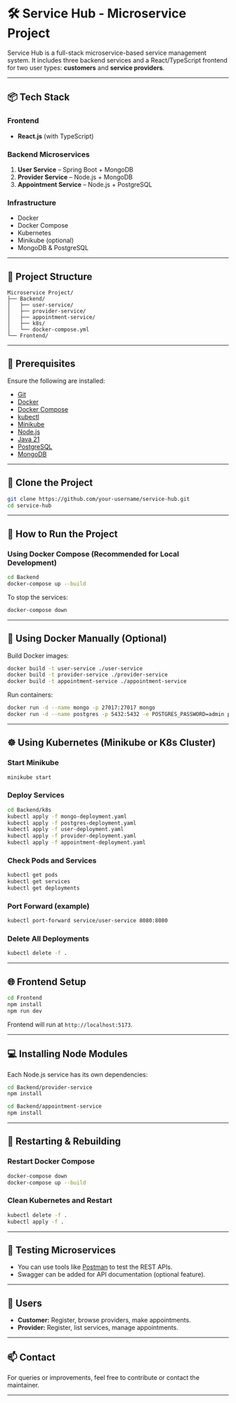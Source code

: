 # 🛠️ Service Hub - Microservice Project

Service Hub is a full-stack microservice-based service management system. It includes three backend services and a React/TypeScript frontend for two user types: **customers** and **service providers**.

---

## 📦 Tech Stack

### Frontend
- **React.js** (with TypeScript)

### Backend Microservices
1. **User Service** – Spring Boot + MongoDB  
2. **Provider Service** – Node.js + MongoDB  
3. **Appointment Service** – Node.js + PostgreSQL

### Infrastructure
- Docker
- Docker Compose
- Kubernetes
- Minikube (optional)
- MongoDB & PostgreSQL

---

## 📂 Project Structure

```
Microservice Project/
├── Backend/
│   ├── user-service/
│   ├── provider-service/
│   ├── appointment-service/
│   ├── k8s/
│   └── docker-compose.yml
└── Frontend/
```

---

## 🧾 Prerequisites

Ensure the following are installed:

- [Git](https://git-scm.com/)
- [Docker](https://www.docker.com/)
- [Docker Compose](https://docs.docker.com/compose/)
- [kubectl](https://kubernetes.io/docs/tasks/tools/)
- [Minikube](https://minikube.sigs.k8s.io/docs/)
- [Node.js](https://nodejs.org/)
- [Java 21](https://adoptopenjdk.net/)
- [PostgreSQL](https://www.postgresql.org/)
- [MongoDB](https://www.mongodb.com/try/download/community)

---

## 🔁 Clone the Project

```bash
git clone https://github.com/your-username/service-hub.git
cd service-hub
```

---

## 🚀 How to Run the Project

### Using Docker Compose (Recommended for Local Development)

```bash
cd Backend
docker-compose up --build
```

To stop the services:

```bash
docker-compose down
```

---

## 🐳 Using Docker Manually (Optional)

Build Docker images:

```bash
docker build -t user-service ./user-service
docker build -t provider-service ./provider-service
docker build -t appointment-service ./appointment-service
```

Run containers:

```bash
docker run -d --name mongo -p 27017:27017 mongo
docker run -d --name postgres -p 5432:5432 -e POSTGRES_PASSWORD=admin postgres
```

---

## ☸️ Using Kubernetes (Minikube or K8s Cluster)

### Start Minikube

```bash
minikube start
```

### Deploy Services

```bash
cd Backend/k8s
kubectl apply -f mongo-deployment.yaml
kubectl apply -f postgres-deployment.yaml
kubectl apply -f user-deployment.yaml
kubectl apply -f provider-deployment.yaml
kubectl apply -f appointment-deployment.yaml
```

### Check Pods and Services

```bash
kubectl get pods
kubectl get services
kubectl get deployments
```

### Port Forward (example)

```bash
kubectl port-forward service/user-service 8080:8080
```

### Delete All Deployments

```bash
kubectl delete -f .
```

---

## 🌐 Frontend Setup

```bash
cd Frontend
npm install
npm run dev
```

Frontend will run at `http://localhost:5173`.

---

## 💻 Installing Node Modules

Each Node.js service has its own dependencies:

```bash
cd Backend/provider-service
npm install

cd Backend/appointment-service
npm install
```

---

## 🔄 Restarting & Rebuilding

### Restart Docker Compose

```bash
docker-compose down
docker-compose up --build
```

### Clean Kubernetes and Restart

```bash
kubectl delete -f .
kubectl apply -f .
```

---

## 🧪 Testing Microservices

- You can use tools like [Postman](https://www.postman.com/) to test the REST APIs.
- Swagger can be added for API documentation (optional feature).

---

## 👥 Users

- **Customer:** Register, browse providers, make appointments.
- **Provider:** Register, list services, manage appointments.

---

## 📫 Contact

For queries or improvements, feel free to contribute or contact the maintainer.

---


